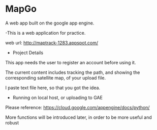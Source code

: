 # MapGo
A web app built on the google app engine.


-This is a web application for practice. 

web url: http://maptrack-1283.appspot.com/

- Project Details

This app needs the user to register an account before using it.

The current content includes tracking the path, and showing the corresponding satellite map, of your upload file.

I paste text file here, so that you got the idea.


- Running on local host, or uploading to GAE

Please reference:
https://cloud.google.com/appengine/docs/python/ 

More functions will be introduced later, in order to be more useful and robust